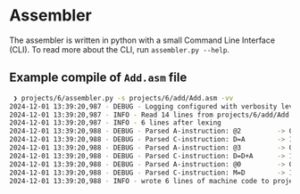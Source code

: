 # Assembler
The assembler is written in python with a small Command Line Interface (CLI).
To read more about the CLI, run `assembler.py --help`.

## Example compile of `Add.asm` file
```bash
 ❯ projects/6/assembler.py -s projects/6/add/Add.asm -vv
2024-12-01 13:39:20,987 - DEBUG - Logging configured with verbosity level 10
2024-12-01 13:39:20,987 - INFO - Read 14 lines from projects/6/add/Add.asm.
2024-12-01 13:39:20,987 - INFO - 6 lines after lexing
2024-12-01 13:39:20,988 - DEBUG - Parsed A-instruction: @2         -> 0000000000000010
2024-12-01 13:39:20,988 - DEBUG - Parsed C-instruction: D=A        -> 1110110000010000
2024-12-01 13:39:20,988 - DEBUG - Parsed A-instruction: @3         -> 0000000000000011
2024-12-01 13:39:20,988 - DEBUG - Parsed C-instruction: D=D+A      -> 1110000010010000
2024-12-01 13:39:20,988 - DEBUG - Parsed A-instruction: @0         -> 0000000000000000
2024-12-01 13:39:20,988 - DEBUG - Parsed C-instruction: M=D        -> 1110001100001000
2024-12-01 13:39:20,988 - INFO - wrote 6 lines of machine code to projects/6/add/Add.hack
```
```
```
